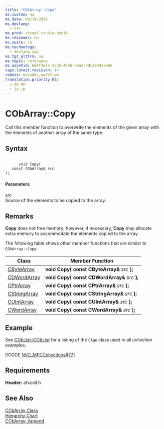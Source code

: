```yaml
---
title: "CObArray::Copy"
ms.custom: na
ms.date: 09/19/2016
ms.devlang: 
  - C++
ms.prod: visual-studio-dev14
ms.reviewer: na
ms.suite: na
ms.technology: 
  - devlang-cpp
ms.tgt_pltfrm: na
ms.topic: reference
ms.assetid: 6e0f3e2e-2c36-464b-a8a3-4dc28442ae4d
caps.latest.revision: 14
robots: noindex,nofollow
translation.priority.ht: 
  - de-de
  - ja-jp
---
```

# CObArray::Copy
Call this member function to overwrite the elements of the given array with the elements of another array of the same type.  
  
## Syntax  
  
```  
  
      void Copy(  
   const CObArray& src   
);  
```  
  
#### Parameters  
 *src*  
 Source of the elements to be copied to the array.  
  
## Remarks  
 **Copy** does not free memory; however, if necessary, **Copy** may allocate extra memory to accommodate the elements copied to the array.  
  
 The following table shows other member functions that are similar to `CObArray::Copy`.  
  
|Class|Member Function|  
|-----------|---------------------|  
|[CByteArray](../vs140/CByteArray-Class.md)|**void Copy( const CByteArray&**  *src*  **);**|  
|[CDWordArray](../vs140/CDWordArray-Class.md)|**void Copy( const CDWordArray&**  *src*  **);**|  
|[CPtrArray](../vs140/CPtrArray-Class.md)|**void Copy( const CPtrArray&**  *src*  **);**|  
|[CStringArray](../vs140/CStringArray-Class.md)|**void Copy( const CStringArray&**  *src*  **);**|  
|[CUIntArray](../vs140/CUIntArray-Class.md)|**void Copy( const CUIntArray&**  *src*  **);**|  
|[CWordArray](../vs140/CWordArray-Class.md)|**void Copy( const CWordArray&**  *src*  **);**|  
  
## Example  
 See [CObList::CObList](../vs140/CObList--CObList.md) for a listing of the `CAge` class used in all collection examples.  
  
 [!CODE [NVC_MFCCollections#77](../CodeSnippet/VS_Snippets_Cpp/NVC_MFCCollections#77)]  
  
## Requirements  
 **Header:** afxcoll.h  
  
## See Also  
 [CObArray Class](../vs140/CObArray-Class.md)   
 [Hierarchy Chart](../vs140/Hierarchy-Chart.md)   
 [CObArray::Append](../vs140/CObArray--Append.md)